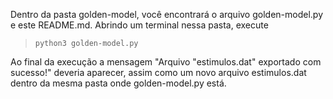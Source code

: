 Dentro da pasta golden-model, você encontrará o arquivo golden-model.py e este README.md. 
Abrindo um terminal nessa pasta, execute 
> `python3 golden-model.py`

Ao final da execução a mensagem "Arquivo "estimulos.dat" exportado com sucesso!" deveria aparecer, assim como um novo arquivo estimulos.dat dentro da mesma pasta onde golden-model.py está.
